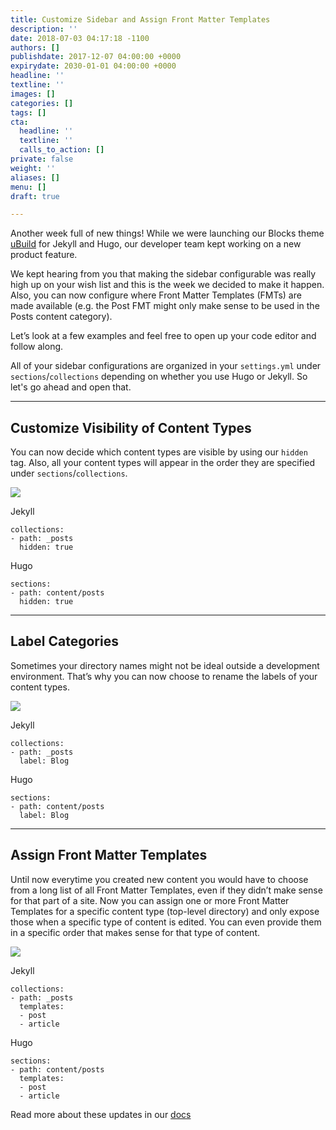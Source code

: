 ```yaml
---
title: Customize Sidebar and Assign Front Matter Templates
description: ''
date: 2018-07-03 04:17:18 -1100
authors: []
publishdate: 2017-12-07 04:00:00 +0000
expirydate: 2030-01-01 04:00:00 +0000
headline: ''
textline: ''
images: []
categories: []
tags: []
cta:
  headline: ''
  textline: ''
  calls_to_action: []
private: false
weight: ''
aliases: []
menu: []
draft: true

---
```

Another week full of new things! While we were launching our Blocks theme [uBuild](https://forestry.io/blog/ubuild-a-new-theme-for-static-sites-using-blocks/) for Jekyll and Hugo, our developer team kept working on a new product feature.

We kept hearing from you that making the sidebar configurable was really high up on your wish list and this is the week we decided to make it happen. Also, you can now configure where Front Matter Templates (FMTs) are made available (e.g. the Post FMT might only make sense to be used in the Posts content category).

Let’s look at a few examples and feel free to open up your code editor and follow along.

All of your sidebar configurations are organized in your `settings.yml` under `sections`/`collections` depending on whether you use Hugo or Jekyll. So let's go ahead and open that.

---

## Customize Visibility of Content Types

You can now decide which content types are visible by using our `hidden` tag. Also, all your content types will appear in the order they are specified under `sections`/`collections`.

![](/uploads/2018/07/remove-content-type.gif)

Jekyll
```
collections:
- path: _posts
  hidden: true
```

Hugo
```
sections:
- path: content/posts
  hidden: true
```

---

## Label Categories

Sometimes your directory names might not be ideal outside a development environment. That’s why you can now choose to rename the labels of your content types.

![](/uploads/2018/07/switch-label.gif)

Jekyll
```
collections:
- path: _posts
  label: Blog
```

Hugo
```
sections:
- path: content/posts
  label: Blog
```

---

## Assign Front Matter Templates

Until now everytime you created new content you would have to choose from a long list of all Front Matter Templates, even if they didn’t make sense for that part of a site. Now you can assign one or more Front Matter Templates for a specific content type (top-level directory) and only expose those when a specific type of content is edited. You can even provide them in a specific order that makes sense for that type of content.

![](/uploads/2018/07/create-posts.gif)

Jekyll
```
collections:
- path: _posts
  templates:
  - post
  - article
```

Hugo
```
sections:
- path: content/posts
  templates:
  - post
  - article
```

Read more about these updates in our [docs](https://forestry.io/docs/settings/config-files#section-collection-options)